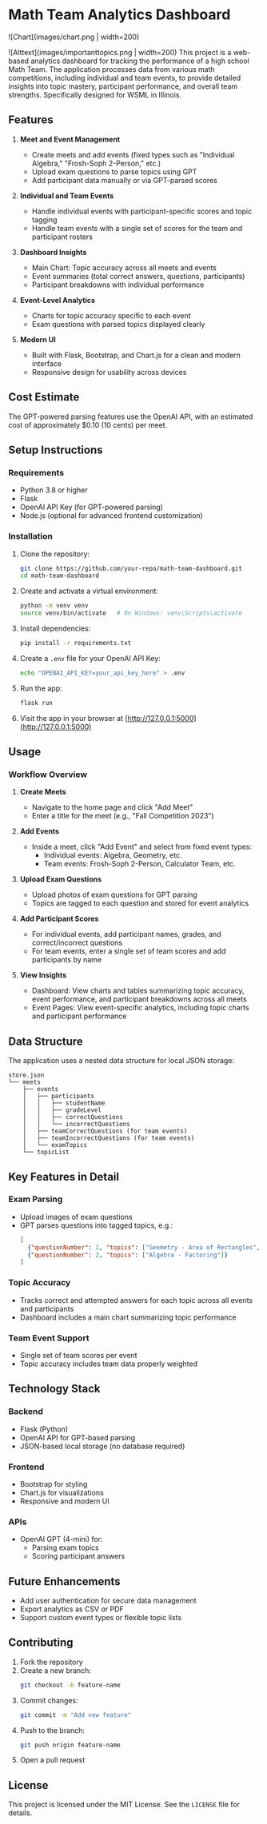 # Math Team Analytics Dashboard

![Chart](images/chart.png | width=200)

![Alttext](images/importanttopics.png | width=200)
This project is a web-based analytics dashboard for tracking the performance of a high school Math Team. The application processes data from various math competitions, including individual and team events, to provide detailed insights into topic mastery, participant performance, and overall team strengths. Specifically designed for WSML in Illinois.


## Features

1. **Meet and Event Management**
   - Create meets and add events (fixed types such as "Individual Algebra," "Frosh-Soph 2-Person," etc.)
   - Upload exam questions to parse topics using GPT
   - Add participant data manually or via GPT-parsed scores

2. **Individual and Team Events**
   - Handle individual events with participant-specific scores and topic tagging
   - Handle team events with a single set of scores for the team and participant rosters

3. **Dashboard Insights**
   - Main Chart: Topic accuracy across all meets and events
   - Event summaries (total correct answers, questions, participants)
   - Participant breakdowns with individual performance

4. **Event-Level Analytics**
   - Charts for topic accuracy specific to each event
   - Exam questions with parsed topics displayed clearly

5. **Modern UI**
   - Built with Flask, Bootstrap, and Chart.js for a clean and modern interface
   - Responsive design for usability across devices

## Cost Estimate

The GPT-powered parsing features use the OpenAI API, with an estimated cost of approximately $0.10 (10 cents) per meet.

## Setup Instructions

### Requirements
- Python 3.8 or higher
- Flask
- OpenAI API Key (for GPT-powered parsing)
- Node.js (optional for advanced frontend customization)

### Installation
1. Clone the repository:
   ```bash
   git clone https://github.com/your-repo/math-team-dashboard.git
   cd math-team-dashboard
   ```

2. Create and activate a virtual environment:
   ```bash
   python -m venv venv
   source venv/bin/activate   # On Windows: venv\Scripts\activate
   ```

3. Install dependencies:
   ```bash
   pip install -r requirements.txt
   ```

4. Create a `.env` file for your OpenAI API Key:
   ```bash
   echo "OPENAI_API_KEY=your_api_key_here" > .env
   ```

5. Run the app:
   ```bash
   flask run
   ```

6. Visit the app in your browser at [http://127.0.0.1:5000](http://127.0.0.1:5000)

## Usage

### Workflow Overview

1. **Create Meets**  
   - Navigate to the home page and click "Add Meet"
   - Enter a title for the meet (e.g., "Fall Competition 2023")

2. **Add Events**  
   - Inside a meet, click "Add Event" and select from fixed event types:
     - Individual events: Algebra, Geometry, etc.
     - Team events: Frosh-Soph 2-Person, Calculator Team, etc.

3. **Upload Exam Questions**  
   - Upload photos of exam questions for GPT parsing
   - Topics are tagged to each question and stored for event analytics

4. **Add Participant Scores**  
   - For individual events, add participant names, grades, and correct/incorrect questions
   - For team events, enter a single set of team scores and add participants by name

5. **View Insights**  
   - Dashboard: View charts and tables summarizing topic accuracy, event performance, and participant breakdowns across all meets
   - Event Pages: View event-specific analytics, including topic charts and participant performance

## Data Structure

The application uses a nested data structure for local JSON storage:

```plaintext
store.json
└── meets
    ├── events
    │   ├── participants
    │   │   ├── studentName
    │   │   ├── gradeLevel
    │   │   ├── correctQuestions
    │   │   └── incorrectQuestions
    │   ├── teamCorrectQuestions (for team events)
    │   ├── teamIncorrectQuestions (for team events)
    │   └── examTopics
    └── topicList
```

## Key Features in Detail

### Exam Parsing
- Upload images of exam questions
- GPT parses questions into tagged topics, e.g.:
  ```json
  [
    {"questionNumber": 1, "topics": ["Geometry - Area of Rectangles", "Geometry - Volume"]},
    {"questionNumber": 2, "topics": ["Algebra - Factoring"]}
  ]
  ```

### Topic Accuracy
- Tracks correct and attempted answers for each topic across all events and participants
- Dashboard includes a main chart summarizing topic performance

### Team Event Support
- Single set of team scores per event
- Topic accuracy includes team data properly weighted

## Technology Stack

### Backend
- Flask (Python)
- OpenAI API for GPT-based parsing
- JSON-based local storage (no database required)

### Frontend
- Bootstrap for styling
- Chart.js for visualizations
- Responsive and modern UI

### APIs
- OpenAI GPT (4-mini) for:
  - Parsing exam topics
  - Scoring participant answers

## Future Enhancements
- Add user authentication for secure data management
- Export analytics as CSV or PDF
- Support custom event types or flexible topic lists

## Contributing
1. Fork the repository
2. Create a new branch:
   ```bash
   git checkout -b feature-name
   ```
3. Commit changes:
   ```bash
   git commit -m "Add new feature"
   ```
4. Push to the branch:
   ```bash
   git push origin feature-name
   ```
5. Open a pull request

## License
This project is licensed under the MIT License. See the `LICENSE` file for details.
